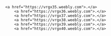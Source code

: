 
    <a href="https://vrgx35.weebly.com">.</a>
        <a href="https://vrgx36.weebly.com">.</a>
        <a href="https://vrgx37.weebly.com">.</a>
        <a href="https://vrgx38.weebly.com">.</a>
        <a href="https://vrgx39.weebly.com">.</a>
        <a href="https://vrgx40.weebly.com">.</a>
        
